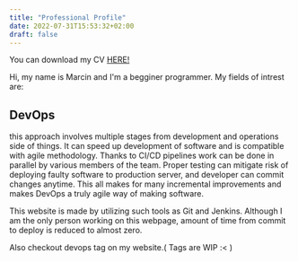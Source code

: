 ```yaml
---
title: "Professional Profile"
date: 2022-07-31T15:53:32+02:00
draft: false
---
```


You can download my CV [HERE!](/docs/Marcin_Mielniczuk_CV.pdf)

Hi, my name is Marcin and I'm a begginer programmer. My fields of intrest are:

## DevOps

this approach involves multiple stages from development and operations side of things. 
It can speed up development of software and is compatible with agile methodology. 
Thanks to CI/CD pipelines work can be done in parallel by various members of the team. 
Proper testing can mitigate risk of deploying faulty software to production server, and developer can commit changes anytime. 
This all makes for many incremental improvements and makes DevOps a truly agile way of making software.

This website is made by utilizing such tools as Git and Jenkins. Although I am the only person working on this webpage, amount of time from commit to deploy is reduced to almost zero.

Also checkout devops tag on my website.( Tags are WIP :< )






